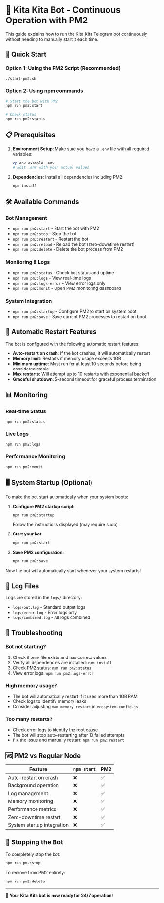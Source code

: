 # 🤖 Kita Kita Bot - Continuous Operation with PM2

This guide explains how to run the Kita Kita Telegram bot continuously without needing to manually start it each time.

## 🚀 Quick Start

### Option 1: Using the PM2 Script (Recommended)
```bash
./start-pm2.sh
```

### Option 2: Using npm commands
```bash
# Start the bot with PM2
npm run pm2:start

# Check status
npm run pm2:status
```

## 📋 Prerequisites

1. **Environment Setup**: Make sure you have a `.env` file with all required variables:
   ```bash
   cp env.example .env
   # Edit .env with your actual values
   ```

2. **Dependencies**: Install all dependencies including PM2:
   ```bash
   npm install
   ```

## 🛠️ Available Commands

### Bot Management
- `npm run pm2:start` - Start the bot with PM2
- `npm run pm2:stop` - Stop the bot
- `npm run pm2:restart` - Restart the bot
- `npm run pm2:reload` - Reload the bot (zero-downtime restart)
- `npm run pm2:delete` - Delete the bot process from PM2

### Monitoring & Logs
- `npm run pm2:status` - Check bot status and uptime
- `npm run pm2:logs` - View real-time logs
- `npm run pm2:logs-error` - View error logs only
- `npm run pm2:monit` - Open PM2 monitoring dashboard

### System Integration
- `npm run pm2:startup` - Configure PM2 to start on system boot
- `npm run pm2:save` - Save current PM2 processes to restart on boot

## 🔄 Automatic Restart Features

The bot is configured with the following automatic restart features:

- **Auto-restart on crash**: If the bot crashes, it will automatically restart
- **Memory limit**: Restarts if memory usage exceeds 1GB
- **Minimum uptime**: Must run for at least 10 seconds before being considered stable
- **Max restarts**: Will attempt up to 10 restarts with exponential backoff
- **Graceful shutdown**: 5-second timeout for graceful process termination

## 📊 Monitoring

### Real-time Status
```bash
npm run pm2:status
```

### Live Logs
```bash
npm run pm2:logs
```

### Performance Monitoring
```bash
npm run pm2:monit
```

## 🖥️ System Startup (Optional)

To make the bot start automatically when your system boots:

1. **Configure PM2 startup script**:
   ```bash
   npm run pm2:startup
   ```
   Follow the instructions displayed (may require sudo)

2. **Start your bot**:
   ```bash
   npm run pm2:start
   ```

3. **Save PM2 configuration**:
   ```bash
   npm run pm2:save
   ```

Now the bot will automatically start whenever your system restarts!

## 📁 Log Files

Logs are stored in the `logs/` directory:
- `logs/out.log` - Standard output logs
- `logs/error.log` - Error logs only
- `logs/combined.log` - All logs combined

## 🔧 Troubleshooting

### Bot not starting?
1. Check if .env file exists and has correct values
2. Verify all dependencies are installed: `npm install`
3. Check PM2 status: `npm run pm2:status`
4. View error logs: `npm run pm2:logs-error`

### High memory usage?
- The bot will automatically restart if it uses more than 1GB RAM
- Check logs to identify memory leaks
- Consider adjusting `max_memory_restart` in `ecosystem.config.js`

### Too many restarts?
- Check error logs to identify the root cause
- The bot will stop auto-restarting after 10 failed attempts
- Fix the issue and manually restart: `npm run pm2:restart`

## 🆚 PM2 vs Regular Node

| Feature | `npm start` | PM2 |
|---------|-------------|-----|
| Auto-restart on crash | ❌ | ✅ |
| Background operation | ❌ | ✅ |
| Log management | ❌ | ✅ |
| Memory monitoring | ❌ | ✅ |
| Performance metrics | ❌ | ✅ |
| Zero-downtime restart | ❌ | ✅ |
| System startup integration | ❌ | ✅ |

## 🚫 Stopping the Bot

To completely stop the bot:
```bash
npm run pm2:stop
```

To remove from PM2 entirely:
```bash
npm run pm2:delete
```

---

🎉 **Your Kita Kita bot is now ready for 24/7 operation!** 